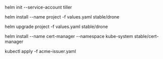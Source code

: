 

helm init --service-account tiller

helm install --name project -f values.yaml stable/drone


helm upgrade project -f values.yaml stable/drone


helm install --name cert-manager --namespace kube-system stable/cert-manager

kubectl apply -f acme-issuer.yaml
